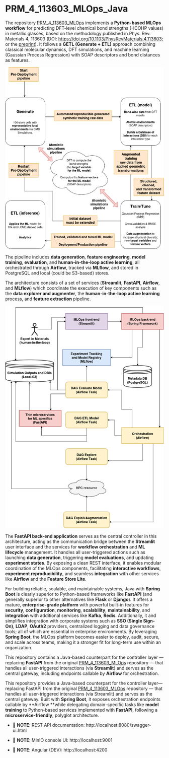 # PRM_4_113603_MLOps_Java

The repository [PRM_4_113603_MLOps](https://github.com/aryrfjr/PRM_4_113603_MLOps) implements a **Python-based MLOps workflow** for predicting DFT-level chemical bond strengths (-ICOHP values) in metallic glasses, based on the methodology published in Phys. Rev. Materials 4, 113603 (DOI: https://doi.org/10.1103/PhysRevMaterials.4.113603; or the [preprint](https://www.researchgate.net/publication/345634787_Chemical_bonding_in_metallic_glasses_from_machine_learning_and_crystal_orbital_Hamilton_population)). It follows a **GETL (Generate + ETL)** approach combining classical molecular dynamics, DFT simulations, and machine learning (Gaussian Process Regression) with SOAP descriptors and bond distances as features.

![MLOPs workflow used in PRM_4_113603](img/PRM_4_113603_MLOps.drawio.png)

The pipeline includes **data generation**, **feature engineering**, **model training**, **evaluation**, and **human-in-the-loop active learning**, all orchestrated through **Airflow**, tracked via **MLflow**, and stored in PostgreSQL and local (could be S3-based) stores.

The architecture consists of a set of services (**Streamlit**, **FastAPI**, **Airflow**, and **MLflow**) which coordinate the execution of key components such as the **data explorer and augmenter**, the **human-in-the-loop active learning** process, and **feature extraction** pipeline.

![MLOPs system architecture](img/PRM_4_113603_MLOps_JavaPythonArchitecture.drawio.png)

The **FastAPI back-end application** serves as the central controller in this architecture, acting as the communication bridge between the **Streamlit** user interface and the services for **workflow orchestration** and **ML lifecycle** management. It handles all user-triggered actions such as launching **data generation**, triggering **model evaluations**, and updating **experiment states**. By exposing a clean REST interface, it enables modular coordination of the MLOps components, facilitating **interactive workflows**, **experiment reproducibility**, and seamless **integration** with other services like **Airflow** and the **Feature Store Lite**.

For building reliable, scalable, and maintainable systems, Java with **Spring Boot** is clearly superior to Python-based frameworks like **FastAPI** (and generally superior to other alternatives like **Flask** or **Django**). It offers a mature, **enterprise-grade platform** with powerful built-in features for **security**, **configuration**, **monitoring**, **scalability**, **maintainability**, and **integration** with additional services like **Kafka**, **Redis**. Additionally, it and simplifies integration with corporate systems such as **SSO (Single Sign-On)**, **LDAP**, **OAuth2** providers, centralized logging and data governance tools; all of which are essential in enterprise environments. By leveraging **Spring Boot**, the MLOps platform becomes easier to deploy, audit, secure, and scale across teams, making it a stronger fit for long-term use within an organization.

This repository contains a Java-based counterpart for the controller layer — replacing **FastAPI** from the original [PRM_4_113603_MLOps](https://github.com/aryrfjr/PRM_4_113603_MLOps) repository — that handles all user-triggered interactions (via **Streamlit**) and serves as the central gateway, including endpoints callable by **Airflow** for orchestration.

This repository provides a Java-based counterpart for the controller layer—replacing FastAPI from the original [PRM_4_113603_MLOps](https://github.com/aryrfjr/PRM_4_113603_MLOps) repository — that handles all user-triggered interactions (via Streamlit) and serves as the central gateway. Built with **Spring Boot**, it exposes orchestration endpoints callable by **Airflow **while delegating domain-specific tasks like **model training** to Python-based services implemented with **FastAPI**, following a **microservice-friendly**, polyglot architecture.

- 📝 **NOTE**: REST API documentation: http://localhost:8080/swagger-ui.html
  
- 📝 **NOTE**: MinIO console UI: http://localhost:9001

- 📝 **NOTE**: Angular (DEV): http://localhost:4200

